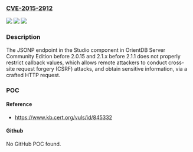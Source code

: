 ### [CVE-2015-2912](https://cve.mitre.org/cgi-bin/cvename.cgi?name=CVE-2015-2912)
![](https://img.shields.io/static/v1?label=Product&message=n%2Fa&color=blue)
![](https://img.shields.io/static/v1?label=Version&message=n%2Fa&color=blue)
![](https://img.shields.io/static/v1?label=Vulnerability&message=n%2Fa&color=brighgreen)

### Description

The JSONP endpoint in the Studio component in OrientDB Server Community Edition before 2.0.15 and 2.1.x before 2.1.1 does not properly restrict callback values, which allows remote attackers to conduct cross-site request forgery (CSRF) attacks, and obtain sensitive information, via a crafted HTTP request.

### POC

#### Reference
- https://www.kb.cert.org/vuls/id/845332

#### Github
No GitHub POC found.

